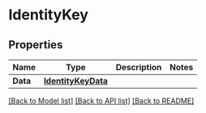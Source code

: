 # IdentityKey

## Properties
Name | Type | Description | Notes
------------ | ------------- | ------------- | -------------
**Data** | [**IdentityKeyData**](IdentityKey_data.md) |  | 

[[Back to Model list]](../README.md#documentation-for-models) [[Back to API list]](../README.md#documentation-for-api-endpoints) [[Back to README]](../README.md)


